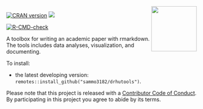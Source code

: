 <img src="https://user-images.githubusercontent.com/58319029/113224989-33c6af80-92bf-11eb-8846-37dd51fa737e.png" align="right" alt="" width="120" />

<!-- badges: start -->

[![CRAN version](http://www.r-pkg.org/badges/version/drhutools)](https://cran.r-project.org/package=drhutools) ![](http://cranlogs.r-pkg.org/badges/grand-total/drhutools)

[![R-CMD-check](https://github.com/sammo3182/drhutools/workflows/R-CMD-check/badge.svg)](https://github.com/sammo3182/drhutools/actions)
<!-- badges: end -->


A toolbox for writing an academic paper with rmarkdown. The tools includes data analyses, visualization, and documenting.

To install:

* the latest developing version: `remotes::install_github("sammo3182/drhutools")`.


Please note that this project is released with a [Contributor Code of Conduct](https://github.com/sammo3182/drhutools/blob/master/CONDUCT.md). By participating in this project you agree to abide by its terms.

